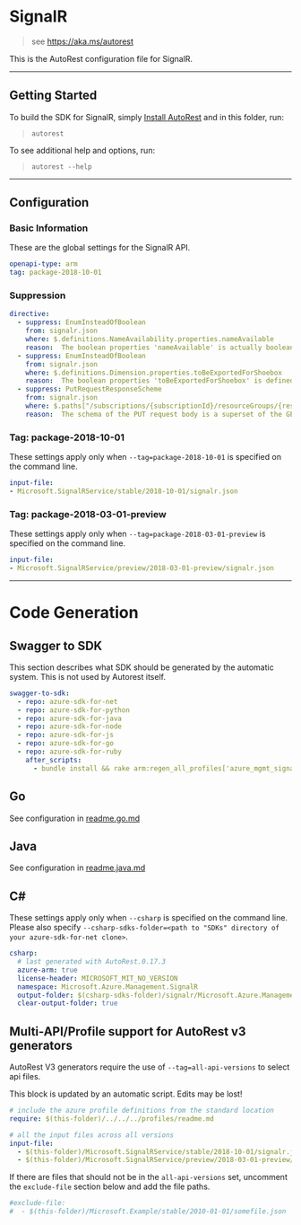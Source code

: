 # SignalR

> see https://aka.ms/autorest

This is the AutoRest configuration file for SignalR.



---
## Getting Started
To build the SDK for SignalR, simply [Install AutoRest](https://aka.ms/autorest/install) and in this folder, run:

> `autorest`

To see additional help and options, run:

> `autorest --help`
---

## Configuration



### Basic Information
These are the global settings for the SignalR API.

``` yaml
openapi-type: arm
tag: package-2018-10-01
```

### Suppression

``` yaml
directive:
  - suppress: EnumInsteadOfBoolean
    from: signalr.json
    where: $.definitions.NameAvailability.properties.nameAvailable
    reason:  The boolean properties 'nameAvailable' is actually boolean value defined by Azure API spec
  - suppress: EnumInsteadOfBoolean
    from: signalr.json
    where: $.definitions.Dimension.properties.toBeExportedForShoebox
    reason:  The boolean properties 'toBeExportedForShoebox' is defined by Geneva metrics.
  - suppress: PutRequestResponseScheme
    from: signalr.json
    where: $.paths["/subscriptions/{subscriptionId}/resourceGroups/{resourceGroupName}/providers/Microsoft.SignalRService/signalR/{resourceName}"].put
    reason:  The schema of the PUT request body is a superset of the GET response body, we have a PATCH operation to make the resource updatable
```

### Tag: package-2018-10-01

These settings apply only when `--tag=package-2018-10-01` is specified on the command line.

``` yaml $(tag) == 'package-2018-10-01'
input-file:
- Microsoft.SignalRService/stable/2018-10-01/signalr.json
```

### Tag: package-2018-03-01-preview

These settings apply only when `--tag=package-2018-03-01-preview` is specified on the command line.

``` yaml $(tag) == 'package-2018-03-01-preview'
input-file:
- Microsoft.SignalRService/preview/2018-03-01-preview/signalr.json
```

---
# Code Generation


## Swagger to SDK

This section describes what SDK should be generated by the automatic system.
This is not used by Autorest itself.

``` yaml $(swagger-to-sdk)
swagger-to-sdk:
  - repo: azure-sdk-for-net
  - repo: azure-sdk-for-python
  - repo: azure-sdk-for-java
  - repo: azure-sdk-for-node
  - repo: azure-sdk-for-js
  - repo: azure-sdk-for-go
  - repo: azure-sdk-for-ruby
    after_scripts:
      - bundle install && rake arm:regen_all_profiles['azure_mgmt_signalr']
```


## Go

See configuration in [readme.go.md](./readme.go.md)

## Java

See configuration in [readme.java.md](./readme.java.md)

## C#

These settings apply only when `--csharp` is specified on the command line.
Please also specify `--csharp-sdks-folder=<path to "SDKs" directory of your azure-sdk-for-net clone>`.

``` yaml $(csharp)
csharp:
  # last generated with AutoRest.0.17.3
  azure-arm: true
  license-header: MICROSOFT_MIT_NO_VERSION
  namespace: Microsoft.Azure.Management.SignalR
  output-folder: $(csharp-sdks-folder)/signalr/Microsoft.Azure.Management.SignalR/src/Generated
  clear-output-folder: true
```

## Multi-API/Profile support for AutoRest v3 generators 

AutoRest V3 generators require the use of `--tag=all-api-versions` to select api files.

This block is updated by an automatic script. Edits may be lost!

``` yaml $(tag) == 'all-api-versions' /* autogenerated */
# include the azure profile definitions from the standard location
require: $(this-folder)/../../../profiles/readme.md

# all the input files across all versions
input-file:
  - $(this-folder)/Microsoft.SignalRService/stable/2018-10-01/signalr.json
  - $(this-folder)/Microsoft.SignalRService/preview/2018-03-01-preview/signalr.json

```

If there are files that should not be in the `all-api-versions` set, 
uncomment the  `exclude-file` section below and add the file paths.

``` yaml $(tag) == 'all-api-versions'
#exclude-file: 
#  - $(this-folder)/Microsoft.Example/stable/2010-01-01/somefile.json
```

